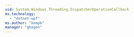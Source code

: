 ```yaml
---
uid: System.Windows.Threading.DispatcherOperationCallback
ms.technology: 
  - "dotnet-wpf"
ms.author: "kempb"
manager: "ghogen"
---
```


